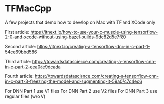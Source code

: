 # TFMacCpp
A few projects that demo how to develop on Mac with TF and XCode only

First article: https://itnext.io/how-to-use-your-c-muscle-using-tensorflow-2-0-and-xcode-without-using-bazel-builds-9dc82d5e7f80

Second article: https://itnext.io/creating-a-tensorflow-dnn-in-c-part-1-54ce69bbd586

Third article: https://towardsdatascience.com/creating-a-tensorflow-cnn-in-c-part-2-eea0de9dcada

Fourth article: https://towardsdatascience.com/creating-a-tensorflow-cnn-in-c-part-3-freezing-the-model-and-augmenting-it-59a07c7c4ec6

For DNN Part 1 use V1 files
For DNN Part 2 use V2 files
For DNN Part 3 use regular files (w/o V)
